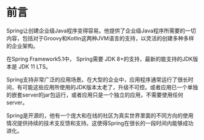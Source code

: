 # 前言

Spring让创建企业级Java程序变得容易。他提供了企业级Java程序所需要的一切内容，包括对于Groovy和Kotlin这两种JVM语言的支持，以灵活的创建多种多样的企业架构。

在Spring Framework5.1中， Spring需要 JDK 8+的支持，最新的能支持的JDK版本是 JDK 11 LTS。

Spring支持非常广泛的应用场景。在大型的企业中，应用程序通常运行了很长时间，有可能这些应用所使用的JDK版本太老了，升级不可控。或者应用已一个单独的嵌套server的jar包运行，或者应用只是一个独立的应用，不需要使用任何server。

Spring是开源的，他有一个庞大和在线的社区为真实世界里面的不同方向的使用情况提供持续的技术支反馈和支持。这使得Spring在很长的一段时间内能够成功进化。

